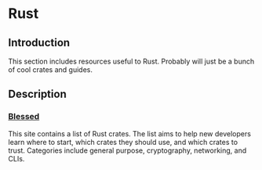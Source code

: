 # Rust

## Introduction

This section includes resources useful to Rust. Probably will just be a bunch of cool crates and guides.

## Description

### [Blessed](https://blessed.rs/crates)

This site contains a list of Rust crates. The list aims to help new developers learn where to start, which crates they should use, and which crates to trust. Categories include general purpose, cryptography, networking, and CLIs.
